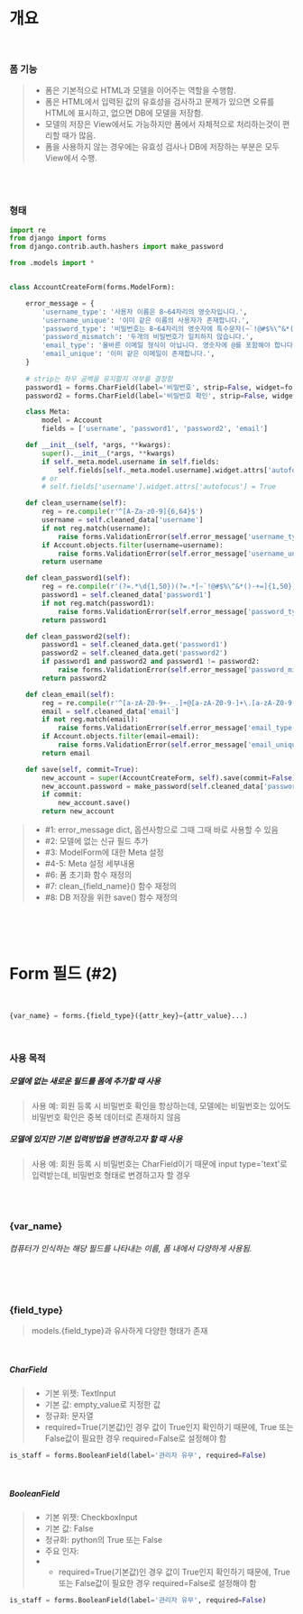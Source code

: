 # 개요
<br/>

### 폼 기능
> * 폼은 기본적으로 HTML과 모델을 이어주는 역할을 수행함. <br/>
> * 폼은 HTML에서 입력된 값의 유효성을 검사하고 문제가 있으면 오류를 HTML에 표시하고, 없으면 DB에 모델을 저장함. <br>
> * 모델의 저장은 View에서도 가능하지만 폼에서 자체적으로 처리하는것이 편리할 때가 많음. <br>
> * 폼을 사용하지 않는 경우에는 유효성 검사나 DB에 저장하는 부분은 모두 View에서 수행. <br>

<br/><br/>

### 형태
```python
import re
from django import forms
from django.contrib.auth.hashers import make_password

from .models import *


class AccountCreateForm(forms.ModelForm):

    error_message = {                                                                            #1
        'username_type': '사용자 이름은 8~64자리의 영숫자입니다.',
        'username_unique': '이미 같은 이름의 사용자가 존재합니다.',
        'password_type': '비밀번호는 8~64자리의 영숫자에 특수문자(~`!@#$%\^&*()-+=)를 포함해야 합니다.',
        'password_mismatch': '두개의 비밀번호가 일치하지 않습니다.',
        'email_type': '올바른 이메일 형식이 아닙니다. 영숫자에 @를 포함해야 합니다.',
        'email_unique': '이미 같은 이메일이 존재합니다.',
    }
    
    # strip는 좌우 공백을 유지할지 여부를 결정함
    password1 = forms.CharField(label='비밀번호', strip=False, widget=forms.PasswordInput(),)      #2
    password2 = forms.CharField(label='비밀번호 확인', strip=False, widget=forms.PasswordInput(),)  #2

    class Meta:                                                                                  #3
        model = Account                                                                          #4
        fields = ['username', 'password1', 'password2', 'email']                                 #5

    def __init__(self, *args, **kwargs):                                                         #6
        super().__init__(*args, **kwargs)
        if self._meta.model.username in self.fields:
            self.fields[self._meta.model.username].widget.attrs['autofocus'] = True
        # or
        # self.fields['username'].widget.attrs['autofocus'] = True

    def clean_username(self):                                                                    #7
        reg = re.compile(r'^[A-Za-z0-9]{6,64}$')
        username = self.cleaned_data['username']
        if not reg.match(username):
            raise forms.ValidationError(self.error_message['username_type'])
        if Account.objects.filter(username=username):
            raise forms.ValidationError(self.error_message['username_unique'])
        return username

    def clean_password1(self):
        reg = re.compile(r'(?=.*\d{1,50})(?=.*[~`!@#$%\^&*()-+=]{1,50})(?=.*[a-zA-Z]{2,50}).{8,50}$')
        password1 = self.cleaned_data['password1']
        if not reg.match(password1):
            raise forms.ValidationError(self.error_message['password_type'])
        return password1

    def clean_password2(self):
        password1 = self.cleaned_data.get('password1')
        password2 = self.cleaned_data.get('password2')
        if password1 and password2 and password1 != password2:
            raise forms.ValidationError(self.error_message['password_mismatch'])
        return password2

    def clean_email(self):
        reg = re.compile(r'^[a-zA-Z0-9+-_.]+@[a-zA-Z0-9-]+\.[a-zA-Z0-9-.]+$')
        email = self.cleaned_data['email']
        if not reg.match(email):
            raise forms.ValidationError(self.error_message['email_type'])
        if Account.objects.filter(email=email):
            raise forms.ValidationError(self.error_message['email_unique'])
        return email

    def save(self, commit=True):                                                                 #8
        new_account = super(AccountCreateForm, self).save(commit=False)
        new_account.password = make_password(self.cleaned_data['password2'])
        if commit:
            new_account.save()
        return new_account
```
> * #1: error_message dict, 옵션사항으로 그때 그때 바로 사용할 수 있음
> * #2: 모델에 없는 신규 필드 추가
> * #3: ModelForm에 대한 Meta 설정
> * #4-5: Meta 설정 세부내용
> * #6: 폼 초기화 함수 재정의
> * #7: clean_{field_name}() 함수 재정의
> * #8: DB 저장을 위한 save() 함수 재정의

<br/><br/><br/>

# Form 필드 (#2)
<br/>

```python
{var_name} = forms.{field_type}({attr_key}={attr_value}...)
```
<br/>

### 사용 목적
##### 모델에 없는 새로운 필드를 폼에 추가할 때 사용
> 사용 예: 회원 등록 시 비밀번호 확인을 항상하는데, 모델에는 비밀번호는 있어도 비밀번호 확인은 중복 데이터로 존재하지 않음
##### 모델에 있지만 기본 입력방법을 변경하고자 할 때 사용
> 사용 예: 회원 등록 시 비밀번호는 CharField이기 때문에 input type='text'로 입력받는데, 비밀번호 형태로 변경하고자 할 경우

<br/><br/>

### {var_name}
###### 컴퓨터가 인식하는 해당 필드를 나타내는 이름, 폼 내에서 다양하게 사용됨.

<br/><br/>

### {field_type}
> models.{field_type}과 유사하게 다양한 형태가 존재

<br/>

##### CharField
> * 기본 위젯: TextInput
> * 기본 값: empty_value로 지정한 값
> * 정규화: 문자열
> * required=True(기본값)인 경우 값이 True인지 확인하기 때문에, True 또는 False값이 필요한 경우 required=False로 설정해야 함
```python
is_staff = forms.BooleanField(label='관리자 유무', required=False)
```
<br/>

##### BooleanField
> * 기본 위젯: CheckboxInput
> * 기본 값: False
> * 정규화: python의 True 또는 False
> * 주요 인자:
> * * required=True(기본값)인 경우 값이 True인지 확인하기 때문에, True 또는 False값이 필요한 경우 required=False로 설정해야 함
```python
is_staff = forms.BooleanField(label='관리자 유무', required=False)
```
<br/>
